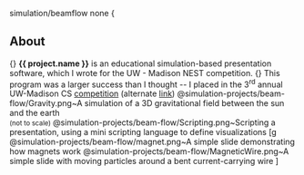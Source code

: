 simulation/beamflow
none
{
## About
{} <b>{{ project.name }}</b> is an educational simulation-based presentation software, which I wrote for the UW - Madison NEST competition.
{} This program was a larger success than I thought -- I placed in the 3<sup>rd</sup> annual UW-Madison CS <a href="https://contest.cs.wisc.edu/past/2011-12-Winners.pdf">competition</a> (alternate <a href="../../static/projects/simulation-projects/beam-flow/BeamFlowWinners.pdf">link</a>)
@simulation-projects/beam-flow/Gravity.png~A simulation of a 3D gravitational field between the sun and the earth<br/><small>(not to scale)</small>
@simulation-projects/beam-flow/Scripting.png~Scripting a presentation, using a mini scripting language to define visualizations
[g
@simulation-projects/beam-flow/magnet.png~A simple slide demonstrating how magnets work
@simulation-projects/beam-flow/MagneticWire.png~A simple slide with moving particles around a bent current-carrying wire
]